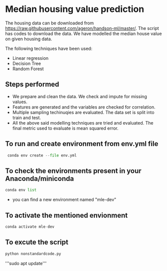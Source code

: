 # Median housing value prediction

The housing data can be downloaded from https://raw.githubusercontent.com/ageron/handson-ml/master/. The script has codes to download the data. We have modelled the median house value on given housing data. 

The following techniques have been used: 

 - Linear regression
 - Decision Tree
 - Random Forest

## Steps performed
 - We prepare and clean the data. We check and impute for missing values.
 - Features are generated and the variables are checked for correlation.
 - Multiple sampling techinuqies are evaluated. The data set is split into train and test.
 - All the above said modelling techniques are tried and evaluated. The final metric used to evaluate is mean squared error.


## To run and create environment from env.yml file
```python
 conda env create --file env.yml
```

## To check the environments present in your Anaconda/miniconda
```python
conda env list
```
 - you can find a new environment named "mle-dev"

## To activate the mentioned envionment
```python
conda activate mle-dev
```

## To excute the script
```python
python nonstandardcode.py
```

'''sudo apt update'''